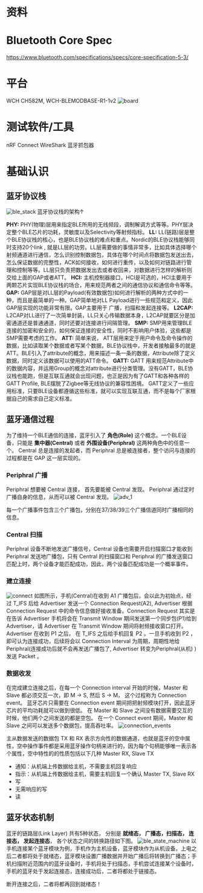 
# 资料
# Bluetooth Core Spec
https://www.bluetooth.com/specifications/specs/core-specification-5-3/


# 平台
WCH CH582M, WCH-BLEMODBASE-R1-1v2
![board](assert/board.png)



# 测试软件/工具

nRF Connect
WireShark
蓝牙抓包器

# 基础认识

## 蓝牙协议栈
![ble_stack](assert/ble_controller.png)
蓝牙协议栈的架构↑

**PHY:**  PHY(物理)层用来指定BLE所用的无线频段，调制解调方式等等。PHY层决定整个BLE芯片的功耗，灵敏度以及Selectivity等射频指标。
**LL:** LL(链路)层是整个BLE协议栈的核心，也是BLE协议栈的难点和重点。Nordic的BLE协议栈能够同时支持20个link , 就是LL层的功劳。LL层需要做的事情非常多，比如具体选择哪个射频通道进行通信，怎么识别控制数据包，具体在哪个时间点将数据包发送出去，怎么保证数据的完整性，ACK如何接收，如何进行重传，以及如何对链路进行管理和控制等等。LL层只负责把数据发出去或者收回来，对数据进行怎样的解析则交给上面的GAP或者ATT。
**HCI:** 主机控制器接口，HCI是可选的，HCI主要用于两颗芯片实现BLE协议栈的场合，用来规范两者之间的通信协议和通信命令等等。
**GAP:**  GAP层是对LL层的Payload(有效数据包)如何进行解析的两种方式中的一种，而且是最简单的一种。GAP简单地对LL Payload进行一些规范和定义，因此GAP层实现的功能非常有限。GAP主要用于 广播，扫描和发起连接等。
**L2CAP:** L2CAP对LL进行了一次简单封装，LL只关心传输数据本身，L2CAP就要区分是加密通道还是普通通道，同时还要对连接进行间隔管理。
**SMP:** SMP用来管理BLE连接的加密和安全的，如何保证连接的安全性，同时不影响用户体验，这些都是SMP需要考虑的工作。
**ATT:** 简单来说， ATT层用来定于用户命令及命令操作的数据，比如读取某个数据或者写某个数据，BLE协议栈中，开发者接触最多的就是ATT。BLE引入了attribute的概念，用来描述一条一条的数据，Attribute除了定义数据，同时定义该数据可以使用的ATT命令。
**GATT:** GATT 用来规范Attribute中的数据内容，并运用Group的概念对attribute进行分类管理。没有GATT，BLE协议栈也能跑，但是互联互通就会出现问题，也正是因为有了GATT和各种各样的GATT Profile, BLE摆脱了Zigbee等无线协议的兼容性困境。
	GATT定义了一些应用标准，只要BLE设备都遵循这些标准，就可以实现互联互通，而不是每个厂家根据自己的需求自己定义标准。


## 蓝牙通信过程
为了维持一个BLE通信的连接，蓝牙引入了 **角色(Role)** 这个概念。一个BLE设备，只能是 **集中器(Central)** 或者 **外围设备(Periphral)** 这两种角色中的任意一个。
Central 总是连接的发起者，而 Periphral 总是被连接者，整个访问与连接的过程都是在 GAP 这一层实现的。

### Periphral 广播
Periphral 想要被 Central 连接， 首先要能被 Central 发现。 Periphral 通过定时广播自身的信息，从而可以被 Central 发现。
![adv_1](assert/ble_adv_1.png)

每一个广播事件包含三个广播包，分别在37/38/39三个广播信道同时广播相同的信息。

### Central 扫描
Periphral 设备不断地发送广播信号，Central 设备也需要开启扫描窗口才能收到 Periphral 发送地广播包，只有 Central 的扫描窗口和 Periphral 的广播发送窗口匹配上时，两个设备才能匹配成功，因此，两个设备匹配成功是一个概率事件。


### 建立连接
![connect](assert/ble_connect.png)
如图所示，手机(Central)在收到 A1 广播包后，会以此为初始点，经过 T_IFS 后给 Advertiser 发送一个 Connection Request(A2),  Advertiser 根据 Connection Request 中的命令信息做好接收准备。Connection Request 其实是在告诉 Advertiser 手机将会在 Transmit Window 期间发送第一个同步包(P1)给到 Advertiser，请 Advertiser 在 Transmit Window 期间将射频接收窗口打开。Advertiser 在收到 P1 之后， 在 T_IFS 之后给手机回复 P2 。一旦手机收到 P2 ，即可认为连接成功，后续将会以 Connection Interval 为周期，周期性地给 Periphral(连接成功后就不会再发送广播包了, Advertiser 转变为Periphral(从机) ) 发送 Packet 。

### 数据收发
在完成建立连接之后，在每一个 Connection interval 开始的时候，Master 和 Slave 都必须交互一次，即 M -> S, 然后 S -> M， 这个过程称为 Connection event。 蓝牙芯片只需要在 Connection event 期间把把射频模块打开，因此蓝牙芯片的平均功耗就可以做到很低。
在 Master 和 Slave 之间没有数据需要交互的时候，他们两个之间发送的都是空包。
在一个 Connect event 期间，Master 和 Slave 之间可以发送多个数据包，提高吞吐率。
![connection_events](assert/connection_events.png)

主从数据发送的数据包 TX 和 RX 表示方向性的数据通道，也就是蓝牙的空中属性，空中操作事件都是采用蓝牙操作句柄来进行的，因为每个句柄能够唯一表示各个属性，空中特性的的性质包括以下几种
Master RX, Slave TX
- 通知：从机端上传数据给主机，不需要主机回复响应
- 指示：从机端上传数据给主机，需要主机回复一个确认
Master TX, Slave RX
- 写
- 无需响应的写
- 读


## 蓝牙状态机制
蓝牙的链路层(Link Layer) 共有5种状态， 分别是 **就绪态， 广播态，扫描态，  连接态， 发起连接态**， 各个状态之间的转换路径如下图。
![ble_state_machine](assert/ble_state_machine.png)
以手机连接某个蓝牙模块为例，手机作为主机设备，蓝牙模块作为从机设备。上电之后二者都将处于就绪态，蓝牙模块设置广播数据并开始广播后将转换到广播态；手机扫描附近范围内的蓝牙设备时，手机将处于扫描态，手机尝试连接某个设备时，手机的蓝牙处于发起连接态，连接成功后，二者将都处于链接态。

断开连接之后，二者将都再回到就绪态！ 
